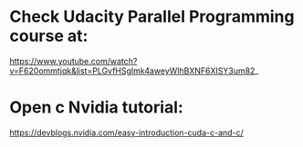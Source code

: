 Check Udacity Parallel Programming course at:
================================================
https://www.youtube.com/watch?v=F620ommtjqk&list=PLGvfHSgImk4aweyWlhBXNF6XISY3um82_


Open c Nvidia tutorial:
===========================
https://devblogs.nvidia.com/easy-introduction-cuda-c-and-c/
